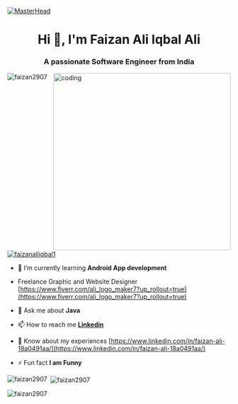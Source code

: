 [![MasterHead](https://1.bp.blogspot.com/-7A4WynwLsMw/XbBpCXG8fHI/AAAAAAAAMt4/uOa1bpLskYgrwGbllhSu2SDj_Mig8SXJQCLcBGAsYHQ/s1600/2000_600px.gif)](https://rishavchanda.io)

<h1 align="center">Hi 👋, I'm Faizan Ali Iqbal Ali</h1>
<h3 align="center">A passionate Software Engineer from India</h3>

<img align="right" alt="coding" width="400" src="https://camo.githubusercontent.com/8bf6f6d78abc81fcf9c49f10649423e73ea44bc248e83aaae8759d401c829a84/68747470733a2f2f70687973696373677572756b756c2e66696c65732e776f726470726573732e636f6d2f323031392f30322f6368617261637465722d312e676966">

<p align="left"> <img src="https://komarev.com/ghpvc/?username=faizan2907&label=Profile%20views&color=0e75b6&style=flat" alt="faizan2907" /> </p>

<p align="left"> <a href="https://twitter.com/faizanaliiqbal1" target="blank"><img src="https://img.shields.io/twitter/follow/faizanaliiqbal1?logo=twitter&style=for-the-badge" alt="faizanaliiqbal1" /></a> </p>

- 🌱 I’m currently learning **Android App development**

- Freelance Graphic and Website Designer [https://www.fiverr.com/ali_logo_maker7?up_rollout=true](https://www.fiverr.com/ali_logo_maker7?up_rollout=true)

- 💬 Ask me about **Java**

- 📫 How to reach me **[Linkedin](https://www.linkedin.com/in/faizan-ali-18a0491aa/)**

- 📄 Know about my experiences [https://www.linkedin.com/in/faizan-ali-18a0491aa/](https://www.linkedin.com/in/faizan-ali-18a0491aa/)

- ⚡ Fun fact **I am Funny**

<!---
<h3 align="left">Connect with me:</h3>
<p align="left">
<a href="https://twitter.com/faizanaliiqbal1" target="blank"><img align="center" src="https://raw.githubusercontent.com/rahuldkjain/github-profile-readme-generator/master/src/images/icons/Social/twitter.svg" alt="faizanaliiqbal1" height="30" width="40" /></a>
<a href="https://linkedin.com/in/https://www.linkedin.com/in/faizan-ali-18a0491aa/" target="blank"><img align="center" src="https://raw.githubusercontent.com/rahuldkjain/github-profile-readme-generator/master/src/images/icons/Social/linked-in-alt.svg" alt="https://www.linkedin.com/in/faizan-ali-18a0491aa/" height="30" width="40" /></a>
<a href="https://fb.com/faizanali.iqbalali" target="blank"><img align="center" src="https://raw.githubusercontent.com/rahuldkjain/github-profile-readme-generator/master/src/images/icons/Social/facebook.svg" alt="faizanali.iqbalali" height="30" width="40" /></a>
<a href="https://instagram.com/faizan_ali_29" target="blank"><img align="center" src="https://raw.githubusercontent.com/rahuldkjain/github-profile-readme-generator/master/src/images/icons/Social/instagram.svg" alt="faizan_ali_29" height="30" width="40" /></a>
<a href="https://www.hackerrank.com/zaan9823" target="blank"><img align="center" src="https://raw.githubusercontent.com/rahuldkjain/github-profile-readme-generator/master/src/images/icons/Social/hackerrank.svg" alt="zaan9823" height="30" width="40" /></a>
<a href="https://www.leetcode.com/faizan2907" target="blank"><img align="center" src="https://raw.githubusercontent.com/rahuldkjain/github-profile-readme-generator/master/src/images/icons/Social/leet-code.svg" alt="faizan2907" height="30" width="40" /></a>
<a href="https://auth.geeksforgeeks.org/user/zaan9823" target="blank"><img align="center" src="https://raw.githubusercontent.com/rahuldkjain/github-profile-readme-generator/master/src/images/icons/Social/geeks-for-geeks.svg" alt="zaan9823" height="30" width="40" /></a>
</p>

<h3 align="left">Languages and Tools:</h3>
<p align="left"> <a href="https://developer.android.com" target="_blank" rel="noreferrer"> <img src="https://raw.githubusercontent.com/devicons/devicon/master/icons/android/android-original-wordmark.svg" alt="android" width="40" height="40"/> </a> <a href="https://angular.io" target="_blank" rel="noreferrer"> <img src="https://angular.io/assets/images/logos/angular/angular.svg" alt="angular" width="40" height="40"/> </a> <a href="https://getbootstrap.com" target="_blank" rel="noreferrer"> <img src="https://raw.githubusercontent.com/devicons/devicon/master/icons/bootstrap/bootstrap-plain-wordmark.svg" alt="bootstrap" width="40" height="40"/> </a> <a href="https://www.cprogramming.com/" target="_blank" rel="noreferrer"> <img src="https://raw.githubusercontent.com/devicons/devicon/master/icons/c/c-original.svg" alt="c" width="40" height="40"/> </a> <a href="https://firebase.google.com/" target="_blank" rel="noreferrer"> <img src="https://www.vectorlogo.zone/logos/firebase/firebase-icon.svg" alt="firebase" width="40" height="40"/> </a> <a href="https://www.adobe.com/in/products/illustrator.html" target="_blank" rel="noreferrer"> <img src="https://www.vectorlogo.zone/logos/adobe_illustrator/adobe_illustrator-icon.svg" alt="illustrator" width="40" height="40"/> </a> <a href="https://www.java.com" target="_blank" rel="noreferrer"> <img src="https://raw.githubusercontent.com/devicons/devicon/master/icons/java/java-original.svg" alt="java" width="40" height="40"/> </a> <a href="https://www.mysql.com/" target="_blank" rel="noreferrer"> <img src="https://raw.githubusercontent.com/devicons/devicon/master/icons/mysql/mysql-original-wordmark.svg" alt="mysql" width="40" height="40"/> </a> <a href="https://www.photoshop.com/en" target="_blank" rel="noreferrer"> <img src="https://raw.githubusercontent.com/devicons/devicon/master/icons/photoshop/photoshop-line.svg" alt="photoshop" width="40" height="40"/> </a> <a href="https://www.php.net" target="_blank" rel="noreferrer"> <img src="https://raw.githubusercontent.com/devicons/devicon/master/icons/php/php-original.svg" alt="php" width="40" height="40"/> </a> <a href="https://www.python.org" target="_blank" rel="noreferrer"> <img src="https://raw.githubusercontent.com/devicons/devicon/master/icons/python/python-original.svg" alt="python" width="40" height="40"/> </a> <a href="https://www.sqlite.org/" target="_blank" rel="noreferrer"> <img src="https://www.vectorlogo.zone/logos/sqlite/sqlite-icon.svg" alt="sqlite" width="40" height="40"/> </a> <a href="https://www.adobe.com/products/xd.html" target="_blank" rel="noreferrer"> <img src="https://cdn.worldvectorlogo.com/logos/adobe-xd.svg" alt="xd" width="40" height="40"/> </a> </p>

-->

<p><img align="left" src="https://github-readme-stats.vercel.app/api/top-langs?username=faizan2907&show_icons=true&locale=en&layout=compact&theme=tokyonight" alt="faizan2907" /></p>

<p>&nbsp;<img align="center" src="https://github-readme-stats.vercel.app/api?username=faizan2907&show_icons=true&locale=en&theme=tokyonight" alt="faizan2907" /></p>

<p><img align="center" src="https://github-readme-streak-stats.herokuapp.com/?user=faizan2907&&theme=tokyonight" alt="faizan2907" /></p>
